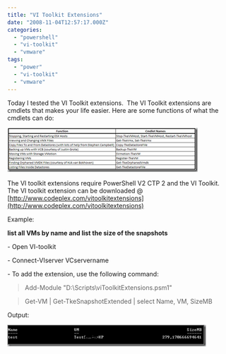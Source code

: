 ```yaml
---
title: "VI Toolkit Extensions"
date: "2008-11-04T12:57:17.000Z"
categories: 
  - "powershell"
  - "vi-toolkit"
  - "vmware"
tags: 
  - "power"
  - "vi-toolkit"
  - "vmware"
---
```


Today I tested the VI Toolkit extensions.  The VI Toolkit extensions are cmdlets that makes your life easier. Here are some functions of what the cmdlets can do:

[![6a00d8341c328153ef01053565af86970b-800wi](images/6a00d8341c328153ef01053565af86970b-800wi-thumb.png)](https://www.ivobeerens.nl/wp-content/uploads/2008/11/6a00d8341c328153ef01053565af86970b-800wi.png)

The VI toolkit extensions require PowerShell V2 CTP 2 and the VI Toolkit. The VI toolkit extension can be downloaded @ [http://www.codeplex.com/vitoolkitextensions](http://www.codeplex.com/vitoolkitextensions)

Example:

**list all VMs by name and list the size of the snapshots**

\- Open VI-toolkit

\- Connect-VIserver VCservername

\- To add the extension, use the following command:

> Add-Module "D:\\Scripts\\viToolkitExtensions.psm1"

> Get-VM | Get-TkeSnapshotExtended | select Name, VM, SizeMB

Output:

[![image](images/image-thumb.png)](https://www.ivobeerens.nl/wp-content/uploads/2008/11/image.png)
